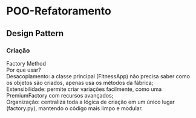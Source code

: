 # POO-Refatoramento
## Design Pattern
### Criação
Factory Method\
Por que usar?\
Desacoplamento: a classe principal (FitnessApp) não precisa saber como os objetos são criados, apenas usa os métodos da fábrica;\
Extensibilidade: permite criar variações facilmente, como uma PremiumFactory com recursos avançados;\
Organização: centraliza toda a lógica de criação em um único lugar (factory.py), mantendo o código mais limpo e modular.
